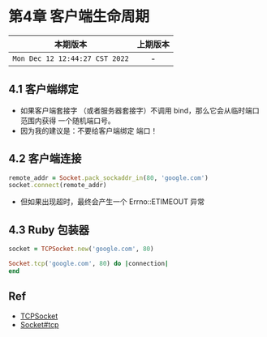 # 第4章 客户端生命周期

|本期版本| 上期版本
|:---:|:---:
`Mon Dec 12 12:44:27 CST 2022` | -

## 4.1 客户端绑定

* 如果客户端套接字 （或者服务器套接字）不调用 bind，那么它会从临时端口范围内获得 一个随机端口号。
* 因为我的建议是：不要给客户端绑定 端口！


## 4.2 客户端连接


```ruby
remote_addr = Socket.pack_sockaddr_in(80, 'google.com')
socket.connect(remote_addr)
```

* 但如果出现超时，最终会产生一个 Errno::ETIMEOUT 异常


## 4.3 Ruby 包装器

```ruby
socket = TCPSocket.new('google.com', 80)
```

```ruby
Socket.tcp('google.com', 80) do |connection|
end
```


## Ref

* [TCPSocket](https://ruby-doc.org/stdlib-3.1.2/libdoc/socket/rdoc/TCPSocket.html)
* [Socket#tcp](https://ruby-doc.org/stdlib-3.1.2/libdoc/socket/rdoc/Socket.html#method-c-tcp)
